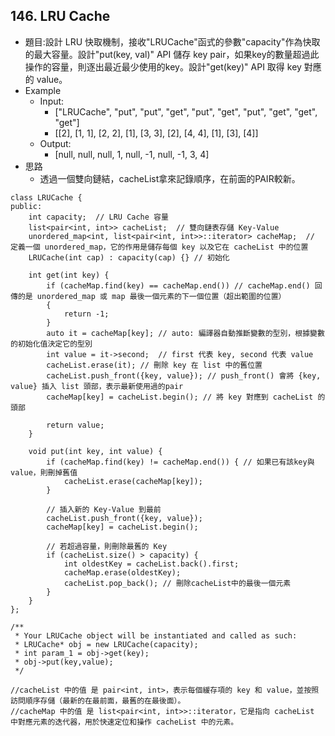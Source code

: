 ## 146. LRU Cache

- 題目:設計 LRU 快取機制，接收"LRUCache"函式的參數"capacity"作為快取的最大容量。設計"put(key, val)" API 儲存 key pair，如果key的數量超過此操作的容量，則逐出最近最少使用的key。設計"get(key)" API 取得 key 對應的 value。
- Example
    - Input:
        - ["LRUCache", "put", "put", "get", "put", "get", "put", "get", "get", "get"]
        - [[2], [1, 1], [2, 2], [1], [3, 3], [2], [4, 4], [1], [3], [4]]
    - Output:
        - [null, null, null, 1, null, -1, null, -1, 3, 4]
- 思路
    - 透過一個雙向鏈結，cacheList拿來記錄順序，在前面的PAIR較新。
```
class LRUCache {
public:
    int capacity;  // LRU Cache 容量
    list<pair<int, int>> cacheList;  // 雙向鏈表存儲 Key-Value
    unordered_map<int, list<pair<int, int>>::iterator> cacheMap;  // 定義一個 unordered_map，它的作用是儲存每個 key 以及它在 cacheList 中的位置
    LRUCache(int cap) : capacity(cap) {} // 初始化
    
    int get(int key) {
        if (cacheMap.find(key) == cacheMap.end()) // cacheMap.end() 回傳的是 unordered_map 或 map 最後一個元素的下一個位置（超出範圍的位置）
        {
            return -1;
        }
        auto it = cacheMap[key]; // auto: 編譯器自動推斷變數的型別，根據變數的初始化值決定它的型別
        int value = it->second;  // first 代表 key, second 代表 value
        cacheList.erase(it); // 刪除 key 在 list 中的舊位置
        cacheList.push_front({key, value}); // push_front() 會將 {key, value} 插入 list 頭部，表示最新使用過的pair
        cacheMap[key] = cacheList.begin(); // 將 key 對應到 cacheList 的頭部

        return value;
    }
    
    void put(int key, int value) {
        if (cacheMap.find(key) != cacheMap.end()) { // 如果已有該key與value，則刪掉舊值
            cacheList.erase(cacheMap[key]);
        }

        // 插入新的 Key-Value 到最前
        cacheList.push_front({key, value});
        cacheMap[key] = cacheList.begin();

        // 若超過容量，則刪除最舊的 Key
        if (cacheList.size() > capacity) {
            int oldestKey = cacheList.back().first;
            cacheMap.erase(oldestKey);
            cacheList.pop_back(); // 刪除cacheList中的最後一個元素
        }
    }
};

/**
 * Your LRUCache object will be instantiated and called as such:
 * LRUCache* obj = new LRUCache(capacity);
 * int param_1 = obj->get(key);
 * obj->put(key,value);
 */

//cacheList 中的值 是 pair<int, int>，表示每個緩存項的 key 和 value，並按照訪問順序存儲（最新的在最前面，最舊的在最後面）。
//cacheMap 中的值 是 list<pair<int, int>>::iterator，它是指向 cacheList 中對應元素的迭代器，用於快速定位和操作 cacheList 中的元素。
```
